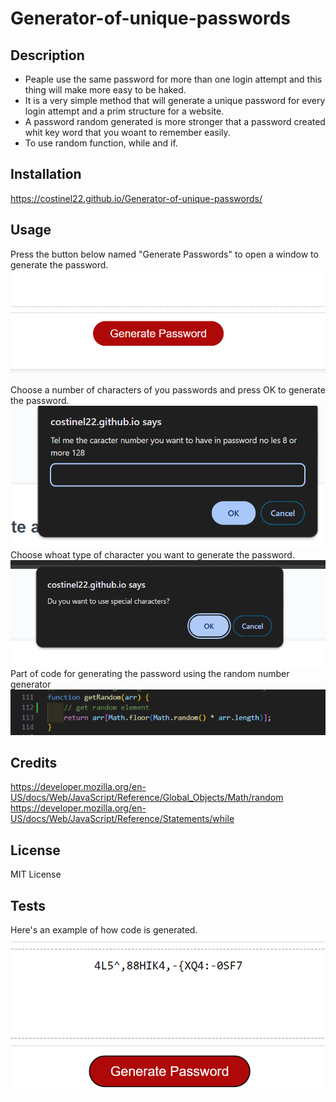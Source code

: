 # Generator-of-unique-passwords

## Description

- Peaple use the same password for more than one login attempt and this thing will make more easy to be haked.
- It is a very simple method that will generate a unique password for every login attempt and a prim structure for a website.
- A password random generated is more stronger that a password created whit key word that you woant to remember easily.
- To use random function, while and if.



## Installation

https://costinel22.github.io/Generator-of-unique-passwords/


## Usage

Press the button below named "Generate Passwords" to open a window to generate the password.
![alt text](./images/generate%20password%20button.png)
Choose a number of characters of you passwords and press OK to generate the password.
![alt text](./images/option%20windou.png)
Choose whoat type of character you want to generate the password.
![alt text](./images/option%20nr%20characters.png)
Part of code for generating the password using the random number generator
![alt text](./images/random%20chose.png)

## Credits

https://developer.mozilla.org/en-US/docs/Web/JavaScript/Reference/Global_Objects/Math/random
https://developer.mozilla.org/en-US/docs/Web/JavaScript/Reference/Statements/while


## License

MIT License

## Tests

Here's an example of how code is generated.
![Alt text](./images/password%20generated.png)